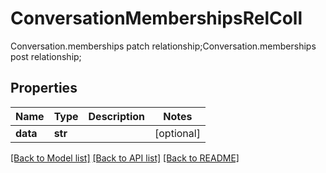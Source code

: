 # ConversationMembershipsRelColl

Conversation.memberships patch relationship;Conversation.memberships post relationship;

## Properties
Name | Type | Description | Notes
------------ | ------------- | ------------- | -------------
**data** | **str** |  | [optional] 

[[Back to Model list]](../README.md#documentation-for-models) [[Back to API list]](../README.md#documentation-for-api-endpoints) [[Back to README]](../README.md)


